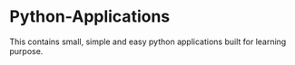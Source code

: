 # Python-Applications
This contains small, simple and easy python applications built for learning purpose.
